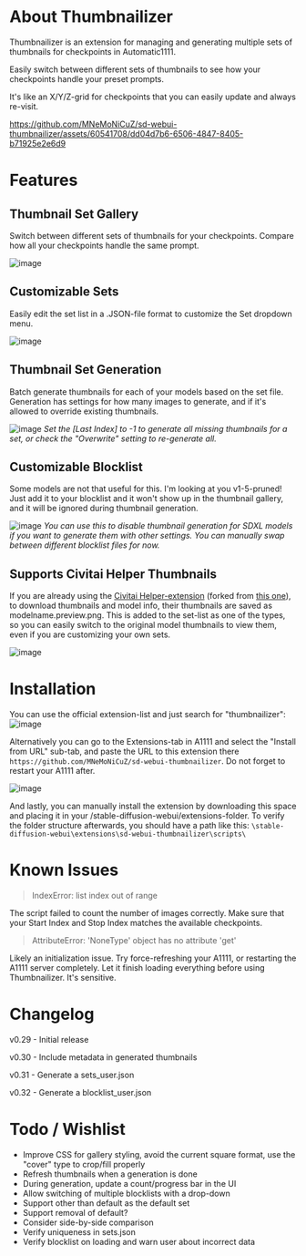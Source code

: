 # About Thumbnailizer

Thumbnailizer is an extension for managing and generating multiple sets of thumbnails for checkpoints in Automatic1111.

Easily switch between different sets of thumbnails to see how your checkpoints handle your preset prompts.

It's like an X/Y/Z-grid for checkpoints that you can easily update and always re-visit.

https://github.com/MNeMoNiCuZ/sd-webui-thumbnailizer/assets/60541708/dd04d7b6-6506-4847-8405-b71925e2e6d9

# Features
## Thumbnail Set Gallery
Switch between different sets of thumbnails for your checkpoints. Compare how all your checkpoints handle the same prompt.

![image](https://github.com/MNeMoNiCuZ/sd-webui-thumbnailizer/assets/60541708/20cf66b0-b2d1-4d8f-805c-268b25cc6df2)

## Customizable Sets
Easily edit the set list in a .JSON-file format to customize the Set dropdown menu.

![image](https://github.com/MNeMoNiCuZ/sd-webui-thumbnailizer/assets/60541708/58d3c44c-bef0-425a-80fb-860774070559)


## Thumbnail Set Generation
Batch generate thumbnails for each of your models based on the set file. Generation has settings for how many images to generate, and if it's allowed to override existing thumbnails.

![image](https://github.com/MNeMoNiCuZ/sd-webui-thumbnailizer/assets/60541708/40930bd2-6232-4e4e-803e-0b1f268731df)
_Set the [Last Index] to -1 to generate all missing thumbnails for a set, or check the "Overwrite" setting to re-generate all._

## Customizable Blocklist
Some models are not that useful for this. I'm looking at you v1-5-pruned! Just add it to your blocklist and it won't show up in the thumbnail gallery, and it will be ignored during thumbnail generation.

![image](https://github.com/MNeMoNiCuZ/sd-webui-thumbnailizer/assets/60541708/13f5708a-d59f-4191-bd76-3cd61807bdef)
_You can use this to disable thumbnail generation for SDXL models if you want to generate them with other settings. You can manually swap between different blocklist files for now._

## Supports Civitai Helper Thumbnails
If you are already using the [Civitai Helper-extension](https://github.com/zixaphir/Stable-Diffusion-Webui-Civitai-Helper/) (forked from [this one](https://github.com/butaixianran/Stable-Diffusion-Webui-Civitai-Helper)), to download thumbnails and model info, their thumbnails are saved as modelname.preview.png. This is added to the set-list as one of the types, so you can easily switch to the original model thumbnails to view them, even if you are customizing your own sets.

![image](https://github.com/MNeMoNiCuZ/sd-webui-thumbnailizer/assets/60541708/5732cc16-972f-4259-b875-d47da4f190c5)


# Installation
You can use the official extension-list and just search for "thumbnailizer":
![image](https://github.com/MNeMoNiCuZ/sd-webui-thumbnailizer/assets/60541708/7266414e-199a-4276-bea4-880a6ed29ac1)

Alternatively you can go to the Extensions-tab in A1111 and select the "Install from URL" sub-tab, and paste the URL to this extension there `https://github.com/MNeMoNiCuZ/sd-webui-thumbnailizer`. Do not forget to restart your A1111 after.

![image](https://github.com/MNeMoNiCuZ/sd-webui-thumbnailizer/assets/60541708/d7c188ef-40c7-415e-a984-191cf52f0c51)

And lastly, you can manually install the extension by downloading this space and placing it in your /stable-diffusion-webui/extensions-folder. To verify the folder structure afterwards, you should have a path like this: `\stable-diffusion-webui\extensions\sd-webui-thumbnailizer\scripts\`

# Known Issues
>IndexError: list index out of range

The script failed to count the number of images correctly. Make sure that your Start Index and Stop Index matches the available checkpoints.

>AttributeError: 'NoneType' object has no attribute 'get'

Likely an initialization issue. Try force-refreshing your A1111, or restarting the A1111 server completely. Let it finish loading everything before using Thumbnailizer. It's sensitive.


# Changelog
v0.29 - Initial release

v0.30 - Include metadata in generated thumbnails

v0.31 - Generate a sets_user.json

v0.32 - Generate a blocklist_user.json

# Todo / Wishlist
* Improve CSS for gallery styling, avoid the current square format, use the "cover" type to crop/fill properly
* Refresh thumbnails when a generation is done
* During generation, update a count/progress bar in the UI
* Allow switching of multiple blocklists with a drop-down
* Support other than default as the default set
* Support removal of default?
* Consider side-by-side comparison
* Verify uniqueness in sets.json
* Verify blocklist on loading and warn user about incorrect data
